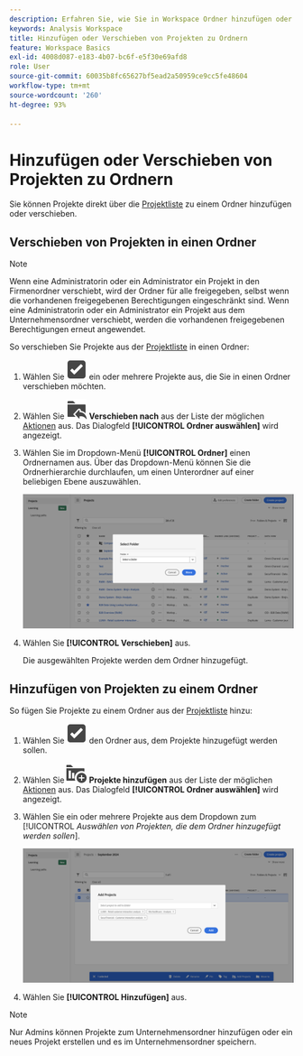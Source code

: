 ```yaml
---
description: Erfahren Sie, wie Sie in Workspace Ordner hinzufügen oder entfernen
keywords: Analysis Workspace
title: Hinzufügen oder Verschieben von Projekten zu Ordnern
feature: Workspace Basics
exl-id: 4008d087-e183-4b07-bc6f-e5f30e69afd8
role: User
source-git-commit: 60035b8fc65627bf5ead2a50959ce9cc5fe48604
workflow-type: tm+mt
source-wordcount: '260'
ht-degree: 93%

---
```


# Hinzufügen oder Verschieben von Projekten zu Ordnern

Sie können Projekte direkt über die [Projektliste](/help/analysis-workspace/build-workspace-project/freeform-overview.md#project-list) zu einem Ordner hinzufügen oder verschieben.

## Verschieben von Projekten in einen Ordner

>[!NOTE]
>
>Wenn eine Administratorin oder ein Administrator ein Projekt in den Firmenordner verschiebt, wird der Ordner für alle freigegeben, selbst wenn die vorhandenen freigegebenen Berechtigungen eingeschränkt sind. Wenn eine Administratorin oder ein Administrator ein Projekt aus dem Unternehmensordner verschiebt, werden die vorhandenen freigegebenen Berechtigungen erneut angewendet.
>

So verschieben Sie Projekte aus der [Projektliste](/help/analysis-workspace/build-workspace-project/freeform-overview.md#project-list) in einen Ordner:

1. Wählen Sie ![Auswahlkästchen](/help/assets/icons/SelectBox.svg) ein oder mehrere Projekte aus, die Sie in einen Ordner verschieben möchten.

1. Wählen Sie ![OrdnerHinzufügen](/help/assets/icons/FolderAddTo.svg) **Verschieben nach** aus der Liste der möglichen [Aktionen](/help/analysis-workspace/build-workspace-project/freeform-overview.md#actions) aus. Das Dialogfeld **[!UICONTROL Ordner auswählen]** wird angezeigt.

1. Wählen Sie im Dropdown-Menü **[!UICONTROL Ordner]** einen Ordnernamen aus. Über das Dropdown-Menü können Sie die Ordnerhierarchie durchlaufen, um einen Unterordner auf einer beliebigen Ebene auszuwählen.

   ![In der Ansicht „Ordner auswählen“ werden das Dropdown-Menü und die verfügbaren Unterordner angezeigt.](/help/analysis-workspace/build-workspace-project/assets/add-projects.png)

1. Wählen Sie **[!UICONTROL Verschieben]** aus. 


   Die ausgewählten Projekte werden dem Ordner hinzugefügt.


## Hinzufügen von Projekten zu einem Ordner

So fügen Sie Projekte zu einem Ordner aus der [Projektliste](/help/analysis-workspace/build-workspace-project/freeform-overview.md#project-list) hinzu:

1. Wählen Sie ![Auswahlkästchen](/help/assets/icons/SelectBox.svg) den Ordner aus, dem Projekte hinzugefügt werden sollen.

1. Wählen Sie ![ProjektHinzufügen](/help/assets/icons/ProjectAdd.svg) **Projekte hinzufügen** aus der Liste der möglichen [Aktionen](/help/analysis-workspace/build-workspace-project/freeform-overview.md#actions) aus. Das Dialogfeld **[!UICONTROL Ordner auswählen]** wird angezeigt.

1. Wählen Sie ein oder mehrere Projekte aus dem Dropdown zum [!UICONTROL *Auswählen von Projekten, die dem Ordner hinzugefügt werden sollen*].

   ![In der Ansicht „Ordner auswählen“ werden das Dropdown-Menü und die verfügbaren Unterordner angezeigt.](/help/analysis-workspace/build-workspace-project/assets/add-projects-folder.png)

1. Wählen Sie **[!UICONTROL Hinzufügen]** aus.

>[!NOTE]
>
>Nur Admins können Projekte zum Unternehmensordner hinzufügen oder ein neues Projekt erstellen und es im Unternehmensordner speichern.
